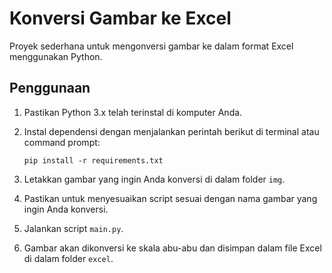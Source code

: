 # Konversi Gambar ke Excel

Proyek sederhana untuk mengonversi gambar ke dalam format Excel menggunakan Python.

## Penggunaan

1. Pastikan Python 3.x telah terinstal di komputer Anda.

2. Instal dependensi dengan menjalankan perintah berikut di terminal atau command prompt:

    ```
    pip install -r requirements.txt
    ```

3. Letakkan gambar yang ingin Anda konversi di dalam folder `img`.

4. Pastikan untuk menyesuaikan script sesuai dengan nama gambar yang ingin Anda konversi.

4. Jalankan script `main.py`.

5. Gambar akan dikonversi ke skala abu-abu dan disimpan dalam file Excel di dalam folder `excel`.
